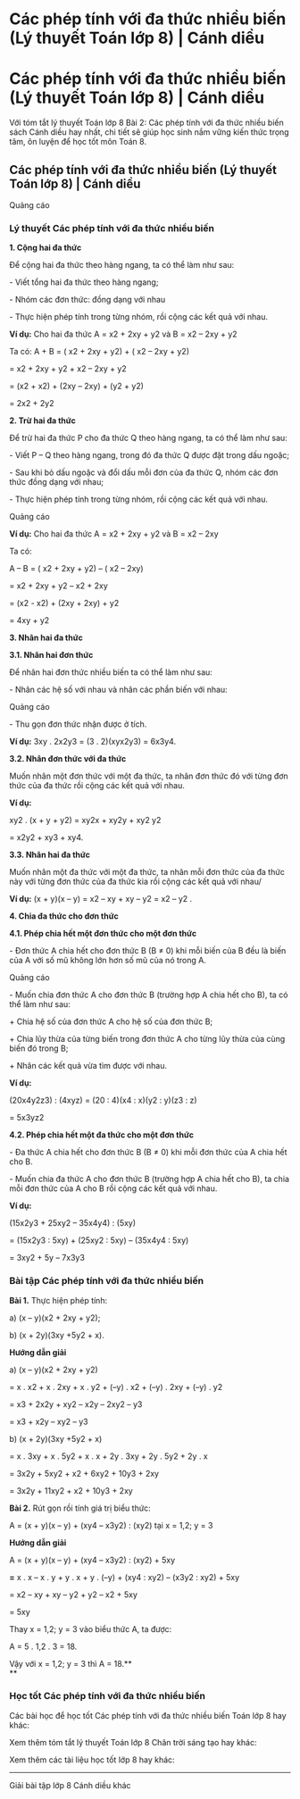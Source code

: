 # Các phép tính với đa thức nhiều biến (Lý thuyết Toán lớp 8) | Cánh diều

# Các phép tính với đa thức nhiều biến (Lý thuyết Toán lớp 8) | Cánh diều

Với tóm tắt lý thuyết Toán lớp 8 Bài 2: Các phép tính với đa thức nhiều biến sách Cánh diều hay nhất, chi tiết sẽ giúp học sinh nắm vững kiến thức trọng tâm, ôn luyện để học tốt môn Toán 8.

## Các phép tính với đa thức nhiều biến (Lý thuyết Toán lớp 8) | Cánh diều

Quảng cáo

### **Lý thuyết Các phép tính với đa thức nhiều biến**

**1\. Cộng hai đa thức**

Để cộng hai đa thức theo hàng ngang, ta có thể làm như sau:

\- Viết tổng hai đa thức theo hàng ngang;

\- Nhóm các đơn thức: đồng dạng với nhau

\- Thực hiện phép tính trong từng nhóm, rồi cộng các kết quả với nhau.

**Ví dụ:** Cho hai đa thức A = x2 \+ 2xy + y2 và B = x2 – 2xy + y2

Ta có: A + B = ( x2 \+ 2xy + y2) + ( x2 – 2xy + y2) 

= x2 \+ 2xy + y2 \+ x2 – 2xy + y2

= (x2 \+ x2) + (2xy – 2xy) + (y2 \+ y2) 

= 2x2 \+ 2y2

**2\. Trừ hai đa thức**

Để trừ hai đa thức P cho đa thức Q theo hàng ngang, ta có thể làm như sau:

\- Viết P – Q theo hàng ngang, trong đó đa thức Q được đặt trong dấu ngoặc;

\- Sau khi bỏ dấu ngoặc và đổi dấu mỗi đơn của đa thức Q, nhóm các đơn thức đồng dạng với nhau; 

\- Thực hiện phép tính trong từng nhóm, rồi cộng các kết quả với nhau.

Quảng cáo

**Ví dụ:** Cho hai đa thức A = x2 \+ 2xy + y2 và B = x2 – 2xy

Ta có: 

A – B = ( x2 \+ 2xy + y2) – ( x2 – 2xy)

= x2 \+ 2xy + y2 – x2 \+ 2xy

= (x2 \- x2) + (2xy + 2xy) + y2

= 4xy + y2

**3\. Nhân hai đa thức**

**3.1. Nhân hai đơn thức**

Để nhân hai đơn thức nhiều biến ta có thể làm như sau:

\- Nhân các hệ số với nhau và nhân các phần biến với nhau:

Quảng cáo

\- Thu gọn đơn thức nhận được ở tích.

**Ví dụ:** 3xy . 2x2y3 = (3 . 2)(xyx2y3) = 6x3y4.

**3.2. Nhân đơn thức với đa thức**

Muốn nhân một đơn thức với một đa thức, ta nhân đơn thức đó với từng đơn thức của đa thức rồi cộng các kết quả với nhau.

**Ví dụ:**

xy2 . (x + y + y2) = xy2x + xy2y + xy2 y2

= x2y2 \+ xy3 \+ xy4.

**3.3. Nhân hai đa thức**

Muốn nhân một đa thức với một đa thức, ta nhân mỗi đơn thức của đa thức này với từng đơn thức của đa thức kia rồi cộng các kết quả với nhau/

**Ví dụ:** (x + y)(x – y) = x2 – xy + xy – y2 = x2 – y2 .

**4\. Chia đa thức cho đơn thức**

**4.1. Phép chia hết một đơn thức cho một đơn thức**

\- Đơn thức A chia hết cho đơn thức B (B ≠ 0) khi mỗi biến của B đều là biến của A với số mũ không lớn hơn số mũ của nó trong A.

Quảng cáo

\- Muốn chia đơn thức A cho đơn thức B (trường hợp A chia hết cho B), ta có thể làm như sau:

\+ Chia hệ số của đơn thức A cho hệ số của đơn thức B;

\+ Chia lũy thừa của từng biến trong đơn thức A cho từng lũy thừa của cùng biến đó trong B;

\+ Nhân các kết quả vừa tìm được với nhau.

**Ví dụ:**

(20x4y2z3) : (4xyz) = (20 : 4)(x4 : x)(y2 : y)(z3 : z) 

= 5x3yz2

**4.2. Phép chia hết một đa thức cho một đơn thức**

\- Đa thức A chia hết cho đơn thức B (B ≠ 0) khi mỗi đơn thức của A chia hết cho B.

\- Muốn chia đa thức A cho đơn thức B (trường hợp A chia hết cho B), ta chia mỗi đơn thức của A cho B rồi cộng các kết quả với nhau.

**Ví dụ:**

(15x2y3 \+ 25xy2 – 35x4y4) : (5xy)

= (15x2y3 : 5xy) + (25xy2 : 5xy) – (35x4y4 : 5xy)

= 3xy2 \+ 5y – 7x3y3

### **Bài tập Các phép tính với đa thức nhiều biến**

**Bài 1.** Thực hiện phép tính:

a) (x – y)(x2 \+ 2xy + y2);

b) (x + 2y)(3xy +5y2 \+ x).

**Hướng dẫn giải**

a) (x – y)(x2 \+ 2xy + y2) 

= x . x2 \+ x . 2xy + x . y2 \+ (–y) . x2 \+ (–y) . 2xy + (–y) . y2

= x3 \+ 2x2y + xy2 – x2y – 2xy2 – y3

= x3 \+ x2y – xy2 – y3

b) (x + 2y)(3xy +5y2 \+ x)

= x . 3xy + x . 5y2 \+ x . x + 2y . 3xy + 2y . 5y2 \+ 2y . x

= 3x2y + 5xy2 \+ x2 \+ 6xy2 \+ 10y3 \+ 2xy

= 3x2y + 11xy2 \+ x2 \+ 10y3 \+ 2xy

**Bài 2.** Rút gọn rồi tính giá trị biểu thức:

A = (x + y)(x – y) + (xy4 – x3y2) : (xy2) tại x = 1,2; y = 3

**Hướng dẫn giải**

A = (x + y)(x – y) + (xy4 – x3y2) : (xy2) + 5xy

**=** x . x – x . y + y . x + y . (–y) + (xy4 : xy2) – (x3y2 : xy2) + 5xy

= x2 – xy + xy – y2 \+ y2 – x2 \+ 5xy

= 5xy

Thay x = 1,2; y = 3 vào biểu thức A, ta được:

A = 5 . 1,2 . 3 = 18.

Vậy với x = 1,2; y = 3 thì A = 18.**  
**

### **Học tốt Các phép tính với đa thức nhiều biến**

Các bài học để học tốt Các phép tính với đa thức nhiều biến Toán lớp 8 hay khác:

Xem thêm tóm tắt lý thuyết Toán lớp 8 Chân trời sáng tạo hay khác:

Xem thêm các tài liệu học tốt lớp 8 hay khác:

* * *

Giải bài tập lớp 8 Cánh diều khác
